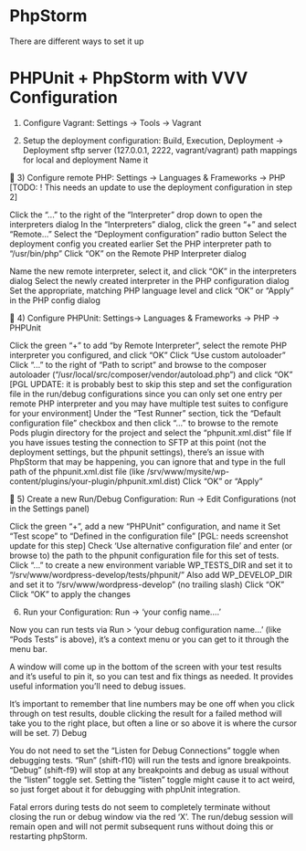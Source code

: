 # PhpStorm

There are different ways to set it up





# PHPUnit + PhpStorm with VVV Configuration

1) Configure Vagrant: Settings -> Tools -> Vagrant



2) Setup the deployment configuration: Build, Execution, Deployment -> Deployment
sftp server (127.0.0.1, 2222, vagrant/vagrant)
path mappings for local and deployment
Name it


3) Configure remote PHP: Settings -> Languages & Frameworks -> PHP [TODO: ! This needs an update to use the deployment configuration in step 2]


Click the “...” to the right of the “Interpreter” drop down to open the interpreters dialog
In the “Interpreters” dialog, click the green “+” and select “Remote...”
Select the “Deployment configuration” radio button
Select the deployment config you created earlier
Set the PHP interpreter path to “/usr/bin/php”
Click “OK” on the Remote PHP Interpreter dialog

Name the new remote interpreter, select it, and click “OK” in the interpreters dialog
Select the newly created interpreter in the PHP configuration dialog
Set the appropriate, matching PHP language level and click “OK” or “Apply” in the PHP config dialog




4) Configure PHPUnit: Settings-> Languages & Frameworks -> PHP -> PHPUnit



Click the green “+” to add “by Remote Interpreter”, select the remote PHP interpreter you configured, and click “OK”
Click “Use custom autoloader”
Click “...” to the right of “Path to script” and browse to the composer autoloader (“/usr/local/src/composer/vendor/autoload.php”) and click “OK”
[PGL UPDATE: it is probably best to skip this step and set the configuration file in the run/debug configurations since you can only set one entry per remote PHP interpreter and you may have multiple test suites to configure for your environment] Under the “Test Runner” section, tick the “Default configuration file” checkbox and then click “...” to browse to the remote Pods plugin directory for the project and select the “phpunit.xml.dist” file
If you have issues testing the connection to SFTP at this point (not the deployment settings, but the phpunit settings), there’s an issue with PhpStorm that may be happening, you can ignore that and type in the full path of the phpunit.xml.dist file (like /srv/www/mysite/wp-content/plugins/your-plugin/phpunit.xml.dist)
Click “OK” or “Apply”



5) Create a new Run/Debug Configuration: Run -> Edit Configurations (not in the Settings panel)



Click the green “+”, add a new “PHPUnit” configuration, and name it
Set “Test scope” to “Defined in the configuration file”
[PGL: needs screenshot update for this step] Check ‘Use alternative configuration file’ and enter (or browse to) the path to the phpunit configuration file for this set of tests.
Click “...” to create a new environment variable WP_TESTS_DIR	and set it to “/srv/www/wordpress-develop/tests/phpunit/”
Also add WP_DEVELOP_DIR and set it to “/srv/www/wordpress-develop” (no trailing slash)
Click “OK”
Click “OK” to apply the changes

6) Run your Configuration: Run -> ‘your config name….’

Now you can run tests via Run > ‘your debug configuration name...’ (like “Pods Tests” is above), it’s a context menu or you can get to it through the menu bar.

A window will come up in the bottom of the screen with your test results and it’s useful to pin it, so you can test and fix things as needed. It provides useful information you’ll need to debug issues.

It’s important to remember that line numbers may be one off when you click through on test results, double clicking the result for a failed method will take you to the right place, but often a line or so above it is where the cursor will be set.
7) Debug

You do not need to set the “Listen for Debug Connections” toggle when debugging tests.  “Run” (shift-f10) will run the tests and ignore breakpoints.  “Debug” (shift-f9) will stop at any breakpoints and debug as usual without the “listen” toggle set.  Setting the “listen” toggle might cause it to act weird, so just forget about it for debugging with phpUnit integration.

Fatal errors during tests do not seem to completely terminate without closing the run or debug window via the red ‘X’.  The run/debug session will remain open and will not permit subsequent runs without doing this or restarting phpStorm.
